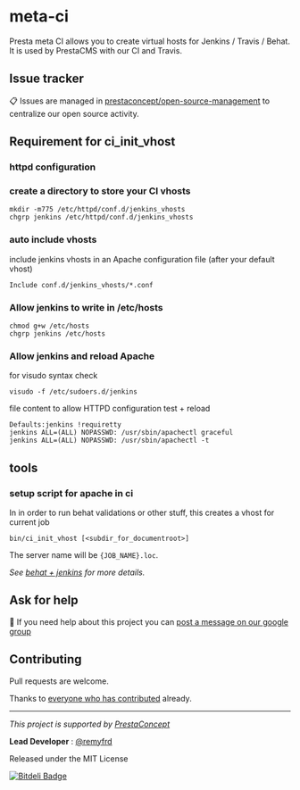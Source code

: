 meta-ci
=======


Presta meta CI allows you to create virtual hosts for Jenkins / Travis / Behat.
It is used by PrestaCMS with our CI and Travis.


## Issue tracker ##

:clipboard: Issues are managed in [prestaconcept/open-source-management](https://github.com/prestaconcept/open-source-management) to centralize our open source activity.


## Requirement for ci_init_vhost

### httpd configuration

### create a directory to store your CI vhosts

~~~
mkdir -m775 /etc/httpd/conf.d/jenkins_vhosts
chgrp jenkins /etc/httpd/conf.d/jenkins_vhosts
~~~

### auto include vhosts

include jenkins vhosts in an Apache configuration file
(after your default vhost)

~~~
Include conf.d/jenkins_vhosts/*.conf
~~~

### Allow jenkins to write in /etc/hosts

~~~
chmod g+w /etc/hosts
chgrp jenkins /etc/hosts
~~~

### Allow jenkins and reload Apache


for visudo syntax check
~~~
visudo -f /etc/sudoers.d/jenkins 
~~~

file content to allow HTTPD configuration test + reload

~~~
Defaults:jenkins !requiretty
jenkins ALL=(ALL) NOPASSWD: /usr/sbin/apachectl graceful
jenkins ALL=(ALL) NOPASSWD: /usr/sbin/apachectl -t
~~~


## tools

### setup script for apache in ci

In in order to run behat validations or other stuff, this creates a vhost for current job

~~~
bin/ci_init_vhost [<subdir_for_documentroot>]
~~~

The server name will be `{JOB_NAME}.loc`.

_See [behat + jenkins][1] for more details._

[1]: http://stackoverflow.com/a/12074135/536174

## Ask for help ##

:speech_balloon: If you need help about this project you can [post a message on our google group][3]

## Contributing

Pull requests are welcome.


Thanks to
[everyone who has contributed](https://github.com/prestaconcept/meta-ci/graphs/contributors) already.

---

*This project is supported by [PrestaConcept](http://www.prestaconcept.net)*

**Lead Developer** : [@remyfrd](https://github.com/remyfrd)

Released under the MIT License

[3]: https://groups.google.com/forum/?hl=fr&fromgroups#!forum/prestacms-devs



[2]: https://github.com/prestaconcept/prestacms-sandbox
[3]: https://groups.google.com/forum/?hl=fr&fromgroups#!forum/prestacms-devs
[4]: http://prestaconcept.github.io/presta-sonata-navigation/
[5]: http://sandbox.prestacms.com/
[6]: http://sandbox.prestacms.com/admin

[![Bitdeli Badge](https://d2weczhvl823v0.cloudfront.net/prestaconcept/meta-ci/trend.png)](https://bitdeli.com/free "Bitdeli Badge")

